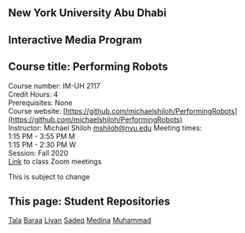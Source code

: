 ## New York University Abu Dhabi  
## Interactive Media Program
## Course title: Performing Robots
Course number: IM-UH 2117  
Credit Hours: 4     
Prerequisites: None     
Course website:
[https://github.com/michaelshiloh/PerformingRobots](https://github.com/michaelshiloh/PerformingRobots)  
Instructor: Michael Shiloh mshiloh@nyu.edu
Meeting times:    
1:15 PM - 3:55 PM M  
1:15 PM - 2:30 PM W  
Session: Fall 2020    
[Link](https://nyu.zoom.us/j/99801224178) to class Zoom meetings

This is subject to change

## This page: Student Repositories

[Tala](https://github.com/talaasiri3/PerformingRobots)
[Baraa](https://github.com/BaraaAlJorf/PerformingRobots)
[Liyan](https://github.com/LiyanIbrahim/performingRobots)
[Sadeq](https://github.com/sadeqalkh/PerformingRobots)
[Medina](https://github.com/aleksandramedina/Performing-Robots)
[Muhammad](https://github.com/MuhammadBinNauman/Performing-Robots)

